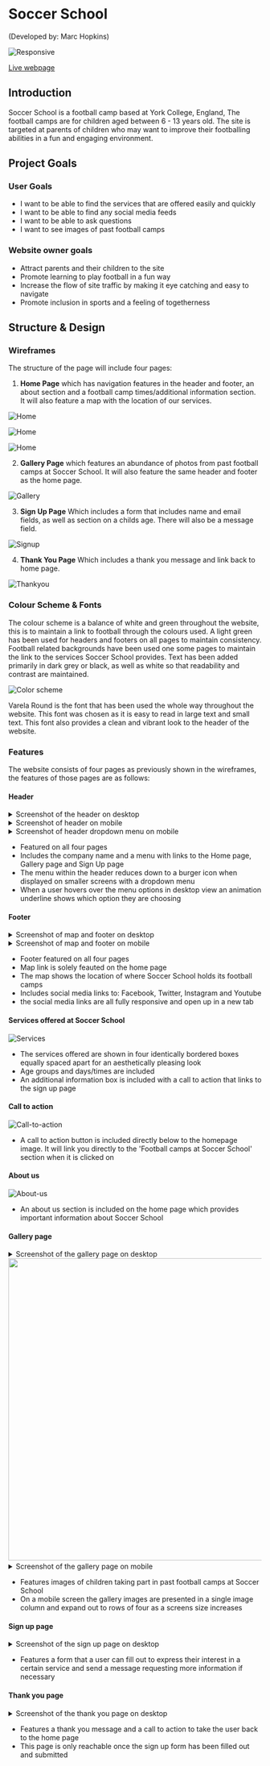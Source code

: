 # Soccer School
(Developed by: Marc Hopkins)

![Responsive](documents/i-am-responsive.png)

[Live webpage](https://marchopkins96.github.io/soccer-school/index.html)

## Introduction

Soccer School is a football camp based at York College, England, The football camps are for children aged between 6 - 13 years old. The site is targeted at parents of children who may want to improve their footballing abilities in a fun and engaging environment.

## Project Goals 

### User Goals

- I want to be able to find the services that are offered easily and quickly
- I want to be able to find any social media feeds
- I want to be able to ask questions
- I want to see images of past football camps
  
### Website owner goals 

- Attract parents and their children to the site
- Promote learning to play football in a fun way
- Increase the flow of site traffic by making it eye catching and easy to navigate
- Promote inclusion in sports and a feeling of togetherness

## Structure & Design

### Wireframes

The structure of the page will include four pages:

1. **Home Page** which has navigation features in the header and footer, an about section and a football camp times/additional information section. It will also feature a map with the location of our services.

![Home](documents/homepage-top.png)

![Home](documents/homepage-middle.png)

![Home](documents/homepage-bottom.png)

2. **Gallery Page** which features an abundance of photos from past football camps at Soccer School. It will also feature the same header and footer as the home page.
   
![Gallery](documents/gallery-full.png)

3. **Sign Up Page** Which includes a form that includes name and email fields, as well as section on a childs age. There will also be a message field.

![Signup](documents/signup-full.png)

4. **Thank You Page** Which includes a thank you message and link back to home page.

![Thankyou](documents/thankyou-full.png)

### Colour Scheme & Fonts

The colour scheme is a balance of white and green throughout the website, this is to maintain a link to football through the colours used. A light green has been used for headers and footers on all pages to maintain consistency. Football related backgrounds have been used one some pages to maintain the link to the services Soccer School provides. Text has been added primarily in dark grey or black, as well as white so that readability and contrast are maintained.

![Color scheme](documents/colour-pallete.png)

Varela Round is the font that has been used the whole way throughout the website. This font was chosen as it is easy to read in large text and small text. This font also provides a clean and vibrant look to the header of the website.

### Features 

The website consists of four pages as previously shown in the wireframes, the features of those pages are as follows:

#### Header 

<details>
<summary>Screenshot of the header on desktop</summary>
<img src="documents/header.png" width="600">
</details>
<details>
<summary>Screenshot of header on mobile</summary>
<img src="documents/header-mobile.png" width="600">
</details>
<details>
<summary>Screenshot of header dropdown menu on mobile</summary>
<img src="documents/dropdown.png" width="600">
</details>

- Featured on all four pages
- Includes the company name and a menu with links to the Home page, Gallery page and Sign Up page
- The menu within the header reduces down to a burger icon when displayed on smaller screens with a dropdown menu 
- When a user hovers over the menu options in desktop view an animation underline shows which option they are choosing

#### Footer

<details>
<summary>Screenshot of map and footer on desktop</summary>
<img src="documents/map-and-footer.png" width="600">
</details>
<details>
<summary>Screenshot of map and footer on mobile</summary>
<img src ="documents/map-footer-mobile.png" width="600">
</details>

- Footer featured on all four pages
- Map link is solely feauted on the home page
- The map shows the location of where Soccer School holds its football camps
- Includes social media links to: Facebook, Twitter, Instagram and Youtube
- the social media links are all fully responsive and open up in a new tab

#### Services offered at Soccer School

![Services](documents/services.png)

- The services offered are shown in four identically bordered boxes equally spaced apart for an aesthetically pleasing look
- Age groups and days/times are included
- An additional information box is included with a call to action that links to the sign up page

#### Call to action 

![Call-to-action](documents/call-to-action.png)

- A call to action button is included directly below to the homepage image. It will link you directly to the 'Football camps at Soccer School' section when it is clicked on 

#### About us 

![About-us](documents/about-us.png)

- An about us section is included on the home page which provides important information about Soccer School

#### Gallery page

<details>
<summary>Screenshot of the gallery page on desktop</sumamry>
<img src="documents/gallery.png" width="600">
</details>
<details>
<summary>Screenshot of the gallery page on mobile</summary>
<img src="documents/gallery-mobile.png" width="600">
</details>

- Features images of children taking part in past football camps at Soccer School
- On a mobile screen the gallery images are presented in a single image column and expand out to rows of four as a screens size increases

#### Sign up page

<details>
<summary>Screenshot of the sign up page on desktop</summary>
<img src="documents/sign-up.png" width="500">
</details>

- Features a form that a user can fill out to express their interest in a certain service and send a message requesting more information if necessary

#### Thank you page 

<details>
<summary>Screenshot of the thank you page on desktop</summary>
<img src="documents/thank-you.png" width="500">
</details>

- Features a thank you message and a call to action to take the user back to the home page
- This page is only reachable once the sign up form has been filled out and submitted

